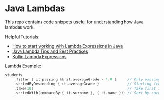 # Java Lambdas

This repo contains code snippets useful for understanding how Java lambdas work.

Helpful Tutorials:
* [How to start working with Lambda Expressions in Java](https://medium.freecodecamp.org/learn-these-4-things-and-working-with-lambda-expressions-b0ab36e0fffc)
* [Java Lambda Tips and Best Practices](http://www.baeldung.com/java-8-lambda-expressions-tips)
* [Kotlin Lambda Expressions](http://www.baeldung.com/kotlin-lambda-expressions)

Lambda Example:
```kotlin
students
    .filter { it.passing && it.averageGrade > 4.0 }     // Only passing students
    .sortedByDescending { it.averageGrade }             // Starting from ones with best grades
    .take(10)                                           // Take first 10
    .sortedWith(compareBy({ it.surname }, { it.name })) // Sort by surname and then name
```